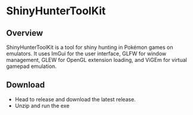 # ShinyHunterToolKit

## Overview
ShinyHunterToolKit is a tool for shiny hunting in Pokémon games on emulators. It uses ImGui for the user interface, GLFW for window management, GLEW for OpenGL extension loading, and ViGEm for virtual gamepad emulation.

## Download
- Head to release and download the latest release.
- Unzip and run the exe
